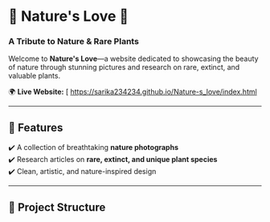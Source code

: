 # 🌿 Nature's Love 🌸  

### **A Tribute to Nature & Rare Plants**  
Welcome to **Nature's Love**—a website dedicated to showcasing the beauty of nature through stunning pictures and research on rare, extinct, and valuable plants.  

🌍 **Live Website:** [  https://sarika234234.github.io/Nature-s_love/index.html 

---

## **📸 Features**
✔️ A collection of breathtaking **nature photographs**  
✔️ Research articles on **rare, extinct, and unique plant species**  
✔️ Clean, artistic, and nature-inspired design  

---

## **📂 Project Structure**










